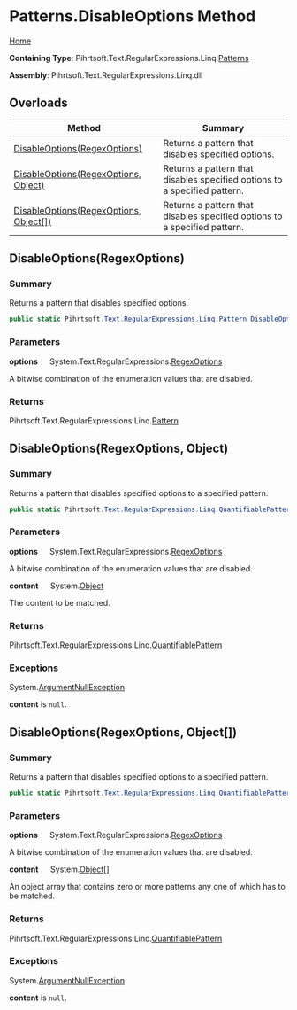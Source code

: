 # Patterns\.DisableOptions Method

[Home](../../../../../../README.md)

**Containing Type**: Pihrtsoft\.Text\.RegularExpressions\.Linq\.[Patterns](../README.md)

**Assembly**: Pihrtsoft\.Text\.RegularExpressions\.Linq\.dll

## Overloads

| Method | Summary |
| ------ | ------- |
| [DisableOptions(RegexOptions)](#Pihrtsoft_Text_RegularExpressions_Linq_Patterns_DisableOptions_System_Text_RegularExpressions_RegexOptions_) | Returns a pattern that disables specified options\. |
| [DisableOptions(RegexOptions, Object)](#Pihrtsoft_Text_RegularExpressions_Linq_Patterns_DisableOptions_System_Text_RegularExpressions_RegexOptions_System_Object_) | Returns a pattern that disables specified options to a specified pattern\. |
| [DisableOptions(RegexOptions, Object\[\])](#Pihrtsoft_Text_RegularExpressions_Linq_Patterns_DisableOptions_System_Text_RegularExpressions_RegexOptions_System_Object___) | Returns a pattern that disables specified options to a specified pattern\. |

## DisableOptions\(RegexOptions\) <a name="Pihrtsoft_Text_RegularExpressions_Linq_Patterns_DisableOptions_System_Text_RegularExpressions_RegexOptions_"></a>

### Summary

Returns a pattern that disables specified options\.

```csharp
public static Pihrtsoft.Text.RegularExpressions.Linq.Pattern DisableOptions(System.Text.RegularExpressions.RegexOptions options)
```

### Parameters

**options** &emsp; System\.Text\.RegularExpressions\.[RegexOptions](https://docs.microsoft.com/en-us/dotnet/api/system.text.regularexpressions.regexoptions)

A bitwise combination of the enumeration values that are disabled\.

### Returns

Pihrtsoft\.Text\.RegularExpressions\.Linq\.[Pattern](../../Pattern/README.md)

## DisableOptions\(RegexOptions, Object\) <a name="Pihrtsoft_Text_RegularExpressions_Linq_Patterns_DisableOptions_System_Text_RegularExpressions_RegexOptions_System_Object_"></a>

### Summary

Returns a pattern that disables specified options to a specified pattern\.

```csharp
public static Pihrtsoft.Text.RegularExpressions.Linq.QuantifiablePattern DisableOptions(System.Text.RegularExpressions.RegexOptions options, object content)
```

### Parameters

**options** &emsp; System\.Text\.RegularExpressions\.[RegexOptions](https://docs.microsoft.com/en-us/dotnet/api/system.text.regularexpressions.regexoptions)

A bitwise combination of the enumeration values that are disabled\.

**content** &emsp; System\.[Object](https://docs.microsoft.com/en-us/dotnet/api/system.object)

The content to be matched\.

### Returns

Pihrtsoft\.Text\.RegularExpressions\.Linq\.[QuantifiablePattern](../../QuantifiablePattern/README.md)

### Exceptions

System\.[ArgumentNullException](https://docs.microsoft.com/en-us/dotnet/api/system.argumentnullexception)

**content** is `null`\.

## DisableOptions\(RegexOptions, Object\[\]\) <a name="Pihrtsoft_Text_RegularExpressions_Linq_Patterns_DisableOptions_System_Text_RegularExpressions_RegexOptions_System_Object___"></a>

### Summary

Returns a pattern that disables specified options to a specified pattern\.

```csharp
public static Pihrtsoft.Text.RegularExpressions.Linq.QuantifiablePattern DisableOptions(System.Text.RegularExpressions.RegexOptions options, params object[] content)
```

### Parameters

**options** &emsp; System\.Text\.RegularExpressions\.[RegexOptions](https://docs.microsoft.com/en-us/dotnet/api/system.text.regularexpressions.regexoptions)

A bitwise combination of the enumeration values that are disabled\.

**content** &emsp; System\.[Object](https://docs.microsoft.com/en-us/dotnet/api/system.object)\[\]

An object array that contains zero or more patterns any one of which has to be matched\.

### Returns

Pihrtsoft\.Text\.RegularExpressions\.Linq\.[QuantifiablePattern](../../QuantifiablePattern/README.md)

### Exceptions

System\.[ArgumentNullException](https://docs.microsoft.com/en-us/dotnet/api/system.argumentnullexception)

**content** is `null`\.

